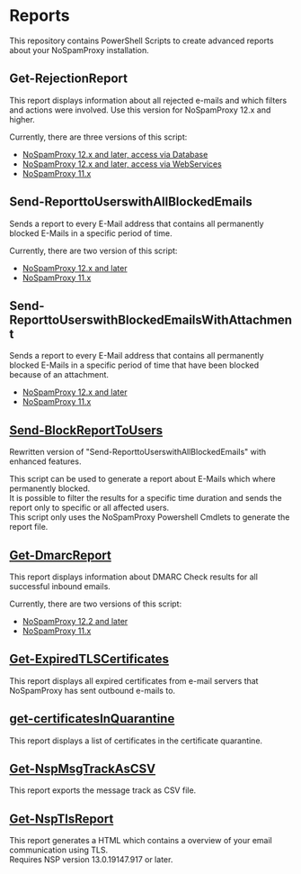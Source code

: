 # Reports

This repository contains PowerShell Scripts to create advanced reports about your NoSpamProxy installation.

## Get-RejectionReport

This report displays information about all rejected e-mails and which filters and actions were involved. Use this version for NoSpamProxy 12.x and higher.

Currently, there are three versions of this script:

* [NoSpamProxy 12.x and later, access via Database](Get-RejectionReport%20(Database))
* [NoSpamProxy 12.x and later, access via WebServices](Get-RejectionReport%20(WebServices))
* [NoSpamProxy 11.x](11.x/Get-RejectionReport)

## Send-ReporttoUserswithAllBlockedEmails

Sends a report to every E-Mail address that contains all permanently blocked E-Mails in a specific period of time.

Currently, there are two version of this script:

* [NoSpamProxy 12.x and later](Send-ReporttoUserswithBlockedEmails)
* [NoSpamProxy 11.x](11.x/Send-ReporttoUsersWithBlockedEmails)

## Send-ReporttoUserswithBlockedEmailsWithAttachment

Sends a report to every E-Mail address that contains all permanently blocked E-Mails in a specific period of time that have been blocked because of an attachment.

* [NoSpamProxy 12.x and later](Send-ReporttoUserswithBlockedEmailsWithAttachment)
* [NoSpamProxy 11.x](11.x/Send-ReporttoUserswithBlockedEmailsWithAttachment)

## [Send-BlockReportToUsers](Send-BlockReportToUsers/Readme.md)

Rewritten version of "Send-ReporttoUserswithAllBlockedEmails" with enhanced features.

This script can be used to generate a report about E-Mails which where permanently blocked.  
It is possible to filter the results for a specific time duration and sends the report only to specific or all affected users.  
This script only uses the NoSpamProxy Powershell Cmdlets to generate the report file.



## [Get-DmarcReport](https://github.com/noSpamProxy/Reports/tree/master/Get-DMARCReport)

This report displays information about DMARC Check results for all successful inbound emails.

Currently, there are two versions of this script:

* [NoSpamProxy 12.2 and later](Get-DMARCReport)
* [NoSpamProxy 11.x](11.x/Get-DMARCReport)

## [Get-ExpiredTLSCertificates](https://github.com/noSpamProxy/Reports/tree/master/get-expiredTLSCertificates)

This report displays all expired certificates from e-mail servers that NoSpamProxy has sent outbound e-mails to.

## [get-certificatesInQuarantine](https://github.com/noSpamProxy/Reports/tree/master/get-certificatesInQuarantine)

This report displays a list of certificates in the certificate quarantine.

## [Get-NspMsgTrackAsCSV](https://github.com/noSpamProxy/Reports/tree/master/Get-NspMsgTrackAsCSV)

This report exports the message track as CSV file.


## [Get-NspTlsReport](https://github.com/noSpamProxy/Reports/tree/master/Get-NspTlsReport)

This report generates a HTML which contains a overview of your email communication using TLS.  
Requires NSP version 13.0.19147.917 or later.
